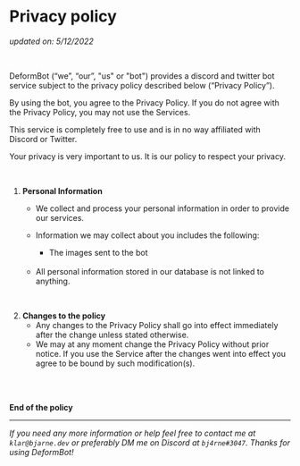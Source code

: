 # Privacy policy

*updated on: 5/12/2022*

<br>

DeformBot (“we”, “our”, "us" or "bot") provides a discord and twitter bot service subject to the privacy policy described below (“Privacy Policy”).

By using the bot, you agree to the Privacy Policy. If you do not agree with the Privacy Policy, you may not use the Services.

This service is completely free to use and is in no way affiliated with Discord or Twitter.

Your privacy is very important to us. It is our policy to respect your privacy.

<br>

1. **Personal Information**
    * We collect and process your personal information in order to provide our services. 

    * Information we may collect about you includes the following:

        * The images sent to the bot

    <br>

    * All personal information stored in our database is not linked to anything.

<br>

2. **Changes to the policy**
    * Any changes to the Privacy Policy shall go into effect immediately after the change unless stated otherwise. 
    * We may at any moment change the Privacy Policy without prior notice. If you use the Service after the changes went into effect you agree to be bound by such modification(s).

<br><br>


**End of the policy**

---

*If you need any more information or help feel free to contact me at `klar@bjarne.dev` or preferably DM me on Discord at `bj4rne#3047`. Thanks for using DeformBot!*